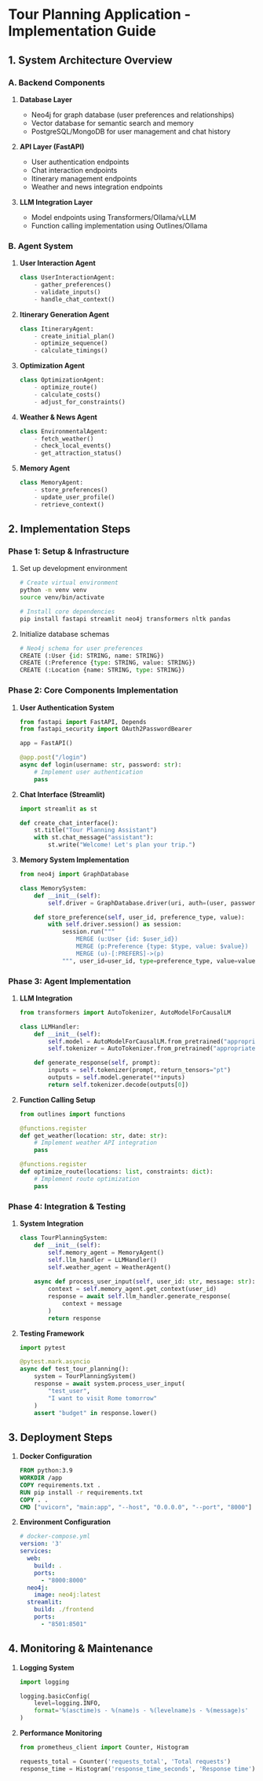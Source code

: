 # Tour Planning Application - Implementation Guide

## 1. System Architecture Overview

### A. Backend Components
1. **Database Layer**
   - Neo4j for graph database (user preferences and relationships)
   - Vector database for semantic search and memory
   - PostgreSQL/MongoDB for user management and chat history

2. **API Layer (FastAPI)**
   - User authentication endpoints
   - Chat interaction endpoints
   - Itinerary management endpoints
   - Weather and news integration endpoints

3. **LLM Integration Layer**
   - Model endpoints using Transformers/Ollama/vLLM
   - Function calling implementation using Outlines/Ollama

### B. Agent System
1. **User Interaction Agent**
   ```python
   class UserInteractionAgent:
       - gather_preferences()
       - validate_inputs()
       - handle_chat_context()
   ```

2. **Itinerary Generation Agent**
   ```python
   class ItineraryAgent:
       - create_initial_plan()
       - optimize_sequence()
       - calculate_timings()
   ```

3. **Optimization Agent**
   ```python
   class OptimizationAgent:
       - optimize_route()
       - calculate_costs()
       - adjust_for_constraints()
   ```

4. **Weather & News Agent**
   ```python
   class EnvironmentalAgent:
       - fetch_weather()
       - check_local_events()
       - get_attraction_status()
   ```

5. **Memory Agent**
   ```python
   class MemoryAgent:
       - store_preferences()
       - update_user_profile()
       - retrieve_context()
   ```

## 2. Implementation Steps

### Phase 1: Setup & Infrastructure
1. Set up development environment
   ```bash
   # Create virtual environment
   python -m venv venv
   source venv/bin/activate

   # Install core dependencies
   pip install fastapi streamlit neo4j transformers nltk pandas
   ```

2. Initialize database schemas
   ```python
   # Neo4j schema for user preferences
   CREATE (:User {id: STRING, name: STRING})
   CREATE (:Preference {type: STRING, value: STRING})
   CREATE (:Location {name: STRING, type: STRING})
   ```

### Phase 2: Core Components Implementation

1. **User Authentication System**
   ```python
   from fastapi import FastAPI, Depends
   from fastapi_security import OAuth2PasswordBearer

   app = FastAPI()

   @app.post("/login")
   async def login(username: str, password: str):
       # Implement user authentication
       pass
   ```

2. **Chat Interface (Streamlit)**
   ```python
   import streamlit as st

   def create_chat_interface():
       st.title("Tour Planning Assistant")
       with st.chat_message("assistant"):
           st.write("Welcome! Let's plan your trip.")
   ```

3. **Memory System Implementation**
   ```python
   from neo4j import GraphDatabase

   class MemorySystem:
       def __init__(self):
           self.driver = GraphDatabase.driver(uri, auth=(user, password))

       def store_preference(self, user_id, preference_type, value):
           with self.driver.session() as session:
               session.run("""
                   MERGE (u:User {id: $user_id})
                   MERGE (p:Preference {type: $type, value: $value})
                   MERGE (u)-[:PREFERS]->(p)
               """, user_id=user_id, type=preference_type, value=value)
   ```

### Phase 3: Agent Implementation

1. **LLM Integration**
   ```python
   from transformers import AutoTokenizer, AutoModelForCausalLM

   class LLMHandler:
       def __init__(self):
           self.model = AutoModelForCausalLM.from_pretrained("appropriate-model")
           self.tokenizer = AutoTokenizer.from_pretrained("appropriate-model")

       def generate_response(self, prompt):
           inputs = self.tokenizer(prompt, return_tensors="pt")
           outputs = self.model.generate(**inputs)
           return self.tokenizer.decode(outputs[0])
   ```

2. **Function Calling Setup**
   ```python
   from outlines import functions

   @functions.register
   def get_weather(location: str, date: str):
       # Implement weather API integration
       pass

   @functions.register
   def optimize_route(locations: list, constraints: dict):
       # Implement route optimization
       pass
   ```

### Phase 4: Integration & Testing

1. **System Integration**
   ```python
   class TourPlanningSystem:
       def __init__(self):
           self.memory_agent = MemoryAgent()
           self.llm_handler = LLMHandler()
           self.weather_agent = WeatherAgent()
           
       async def process_user_input(self, user_id: str, message: str):
           context = self.memory_agent.get_context(user_id)
           response = await self.llm_handler.generate_response(
               context + message
           )
           return response
   ```

2. **Testing Framework**
   ```python
   import pytest

   @pytest.mark.asyncio
   async def test_tour_planning():
       system = TourPlanningSystem()
       response = await system.process_user_input(
           "test_user",
           "I want to visit Rome tomorrow"
       )
       assert "budget" in response.lower()
   ```

## 3. Deployment Steps

1. **Docker Configuration**
   ```dockerfile
   FROM python:3.9
   WORKDIR /app
   COPY requirements.txt .
   RUN pip install -r requirements.txt
   COPY . .
   CMD ["uvicorn", "main:app", "--host", "0.0.0.0", "--port", "8000"]
   ```

2. **Environment Configuration**
   ```yaml
   # docker-compose.yml
   version: '3'
   services:
     web:
       build: .
       ports:
         - "8000:8000"
     neo4j:
       image: neo4j:latest
     streamlit:
       build: ./frontend
       ports:
         - "8501:8501"
   ```

## 4. Monitoring & Maintenance

1. **Logging System**
   ```python
   import logging

   logging.basicConfig(
       level=logging.INFO,
       format='%(asctime)s - %(name)s - %(levelname)s - %(message)s'
   )
   ```

2. **Performance Monitoring**
   ```python
   from prometheus_client import Counter, Histogram

   requests_total = Counter('requests_total', 'Total requests')
   response_time = Histogram('response_time_seconds', 'Response time')
   ```
